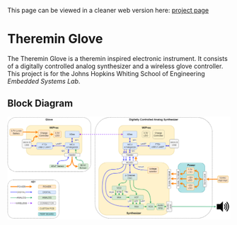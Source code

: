 This page can be viewed in a cleaner web version here:  [project page](https://tylerhudd.github.io/theremin_glove/)

# Theremin Glove
The Theremin Glove is a theremin inspired electronic instrument. It consists of a digitally controlled analog synthesizer and a wireless glove controller. This project is for the Johns Hopkins Whiting School of Engineering *Embedded Systems Lab*.

## Block Diagram
![block diagram](/images/block_diagrams/overview_prelim_rev2.png)
